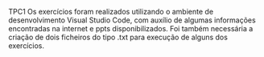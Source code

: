TPC1
Os exercícios foram realizados utilizando o ambiente de desenvolvimento Visual Studio Code, 
com auxílio de algumas informações encontradas na internet e ppts disponibilizados. Foi também
necessária a criação de dois ficheiros do tipo .txt para execução de alguns dos exercícios.

